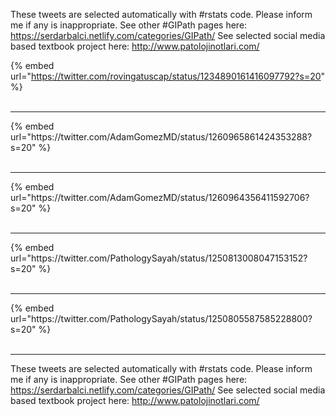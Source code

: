 

These tweets are selected automatically with #rstats code. Please inform me if any is inappropriate.
See other #GIPath pages here: https://serdarbalci.netlify.com/categories/GIPath/ 
See selected social media based textbook project here: http://www.patolojinotlari.com/

{% embed url="https://twitter.com/rovingatuscap/status/1234890161416097792?s=20" %}<br>
<br>
<hr>
{% embed url="https://twitter.com/AdamGomezMD/status/1260965861424353288?s=20" %}<br>
<br>
<hr>
{% embed url="https://twitter.com/AdamGomezMD/status/1260964356411592706?s=20" %}<br>
<br>
<hr>
{% embed url="https://twitter.com/PathologySayah/status/1250813008047153152?s=20" %}<br>
<br>
<hr>
{% embed url="https://twitter.com/PathologySayah/status/1250805587585228800?s=20" %}<br>
<br>
<hr>


These tweets are selected automatically with #rstats code. Please inform me if any is inappropriate.
See other #GIPath pages here: https://serdarbalci.netlify.com/categories/GIPath/ 
See selected social media based textbook project here: http://www.patolojinotlari.com/
